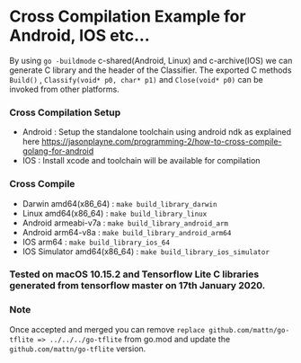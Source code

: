 # Cross Compilation Example for Android, IOS etc...

By using  ```go -buildmode```  c-shared(Android, Linux) and c-archive(IOS) we can generate C library and the header of the Classifier.
The exported C methods ```Build()``` , ```Classify(void* p0, char* p1)``` and ```Close(void* p0)``` can be invoked from other platforms.

### Cross Compilation Setup

- Android : Setup the standalone toolchain using android ndk as explained here https://jasonplayne.com/programming-2/how-to-cross-compile-golang-for-android
- IOS : Install xcode and toolchain will be available for compilation

### Cross Compile
- Darwin amd64(x86_64) : ```make build_library_darwin```
- Linux amd64(x86_64) : ```make build_library_linux```
- Android armeabi-v7a : ```make build_library_android_arm```
- Android arm64-v8a : ```make build_library_android_arm64```
- IOS arm64 : ```make build_library_ios_64```
- IOS Simulator amd64(x86_64) : ```make build_library_ios_simulator```


### Tested on macOS 10.15.2 and Tensorflow Lite C libraries generated from tensorflow master on 17th January 2020.


### Note
Once accepted and merged you can remove ```replace github.com/mattn/go-tflite => ../../../go-tflite``` from go.mod and update the ```github.com/mattn/go-tflite``` version.